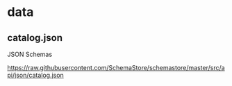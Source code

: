 # data

## catalog.json

JSON Schemas

<https://raw.githubusercontent.com/SchemaStore/schemastore/master/src/api/json/catalog.json>
